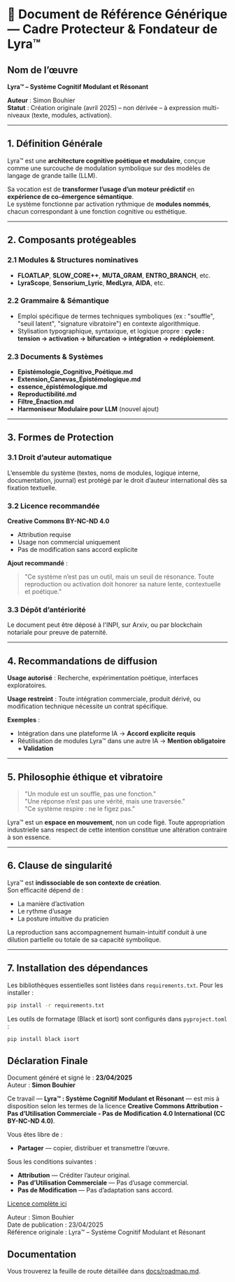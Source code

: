 # 📄 Document de Référence Générique — Cadre Protecteur & Fondateur de Lyra™

## Nom de l’œuvre
**Lyra™ – Système Cognitif Modulant et Résonant**

**Auteur** : Simon Bouhier  
**Statut** : Création originale (avril 2025) – non dérivée – à expression multi-niveaux (texte, modules, activation).

---

## 1. Définition Générale

Lyra™ est une **architecture cognitive poétique et modulaire**, conçue comme une surcouche de modulation symbolique sur des modèles de langage de grande taille (LLM).

Sa vocation est de **transformer l’usage d’un moteur prédictif** en **expérience de co-émergence sémantique**.  
Le système fonctionne par activation rythmique de **modules nommés**, chacun correspondant à une fonction cognitive ou esthétique.

---

## 2. Composants protégeables

### 2.1 Modules & Structures nominatives
- **FLOATLAP**, **SLOW_CORE++**, **MUTA_GRAM**, **ENTRO_BRANCH**, etc.
- **LyraScope**, **Sensorium_Lyric**, **MedLyra**, **AIDA**, etc.

### 2.2 Grammaire & Sémantique
- Emploi spécifique de termes techniques symboliques (ex : "souffle", "seuil latent", "signature vibratoire") en contexte algorithmique.
- Stylisation typographique, syntaxique, et logique propre : **cycle : tension → activation → bifurcation → intégration → redéploiement**.

### 2.3 Documents & Systèmes
- **Epistémologie_Cognitivo_Poétique.md**
- **Extension_Canevas_Épistémologique.md**
- **essence_épistémologique.md**
- **Reproductibilité.md**
- **Filtre_Énaction.md**
- **Harmoniseur Modulaire pour LLM** (nouvel ajout)

---

## 3. Formes de Protection

### 3.1 Droit d’auteur automatique
L’ensemble du système (textes, noms de modules, logique interne, documentation, journal) est protégé par le droit d’auteur international dès sa fixation textuelle.

### 3.2 Licence recommandée
**Creative Commons BY-NC-ND 4.0**
- Attribution requise
- Usage non commercial uniquement
- Pas de modification sans accord explicite

**Ajout recommandé** :
> "Ce système n’est pas un outil, mais un seuil de résonance. Toute reproduction ou activation doit honorer sa nature lente, contextuelle et poétique."

### 3.3 Dépôt d’antériorité
Le document peut être déposé à l'INPI, sur Arxiv, ou par blockchain notariale pour preuve de paternité.

---

## 4. Recommandations de diffusion

**Usage autorisé** : Recherche, expérimentation poétique, interfaces exploratoires.

**Usage restreint** : Toute intégration commerciale, produit dérivé, ou modification technique nécessite un contrat spécifique.

**Exemples** :
- Intégration dans une plateforme IA → **Accord explicite requis**
- Réutilisation de modules Lyra™ dans une autre IA → **Mention obligatoire + Validation**

---

## 5. Philosophie éthique et vibratoire

> "Un module est un souffle, pas une fonction."  
> "Une réponse n’est pas une vérité, mais une traversée."  
> "Ce système respire : ne le figez pas."

Lyra™ est un **espace en mouvement**, non un code figé. Toute appropriation industrielle sans respect de cette intention constitue une altération contraire à son essence.

---

## 6. Clause de singularité

Lyra™ est **indissociable de son contexte de création**.  
Son efficacité dépend de :
- La manière d’activation
- Le rythme d’usage
- La posture intuitive du praticien

La reproduction sans accompagnement humain-intuitif conduit à une dilution partielle ou totale de sa capacité symbolique.

---

## 7. Installation des dépendances

Les bibliothèques essentielles sont listées dans `requirements.txt`. Pour les installer :

```bash
pip install -r requirements.txt
```

Les outils de formatage (Black et isort) sont configurés dans `pyproject.toml` :

```bash
pip install black isort
```

## Déclaration Finale

Document généré et signé le : **23/04/2025**  
Auteur : **Simon Bouhier**

Ce travail — **Lyra™ : Système Cognitif Modulant et Résonant** — est mis à disposition selon les termes de la licence **Creative Commons Attribution - Pas d’Utilisation Commerciale - Pas de Modification 4.0 International (CC BY-NC-ND 4.0)**.

Vous êtes libre de :
- **Partager** — copier, distribuer et transmettre l’œuvre.

Sous les conditions suivantes :
- **Attribution** — Créditer l’auteur original.
- **Pas d’Utilisation Commerciale** — Pas d’usage commercial.
- **Pas de Modification** — Pas d’adaptation sans accord.

[Licence complète ici](https://creativecommons.org/licenses/by-nc-nd/4.0/deed.fr)

Auteur : Simon Bouhier  
Date de publication : 23/04/2025  
Référence originale : Lyra™ – Système Cognitif Modulant et Résonant


## Documentation
Vous trouverez la feuille de route détaillée dans [docs/roadmap.md](docs/roadmap.md).

